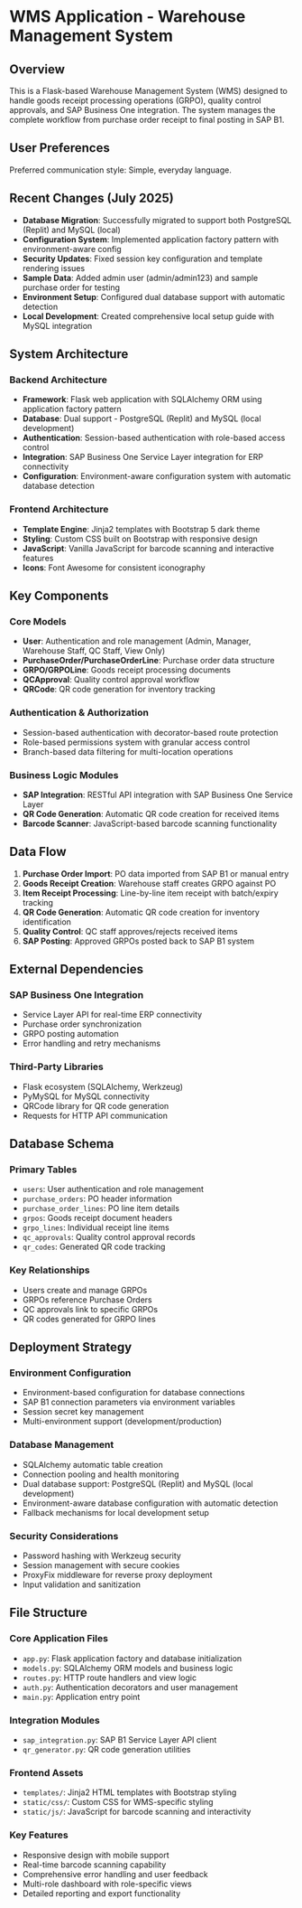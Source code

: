 # WMS Application - Warehouse Management System

## Overview

This is a Flask-based Warehouse Management System (WMS) designed to handle goods receipt processing operations (GRPO), quality control approvals, and SAP Business One integration. The system manages the complete workflow from purchase order receipt to final posting in SAP B1.

## User Preferences

Preferred communication style: Simple, everyday language.

## Recent Changes (July 2025)

- **Database Migration**: Successfully migrated to support both PostgreSQL (Replit) and MySQL (local)
- **Configuration System**: Implemented application factory pattern with environment-aware config
- **Security Updates**: Fixed session key configuration and template rendering issues  
- **Sample Data**: Added admin user (admin/admin123) and sample purchase order for testing
- **Environment Setup**: Configured dual database support with automatic detection
- **Local Development**: Created comprehensive local setup guide with MySQL integration

## System Architecture

### Backend Architecture
- **Framework**: Flask web application with SQLAlchemy ORM using application factory pattern
- **Database**: Dual support - PostgreSQL (Replit) and MySQL (local development)
- **Authentication**: Session-based authentication with role-based access control
- **Integration**: SAP Business One Service Layer integration for ERP connectivity
- **Configuration**: Environment-aware configuration system with automatic database detection

### Frontend Architecture
- **Template Engine**: Jinja2 templates with Bootstrap 5 dark theme
- **Styling**: Custom CSS built on Bootstrap with responsive design
- **JavaScript**: Vanilla JavaScript for barcode scanning and interactive features
- **Icons**: Font Awesome for consistent iconography

## Key Components

### Core Models
- **User**: Authentication and role management (Admin, Manager, Warehouse Staff, QC Staff, View Only)
- **PurchaseOrder/PurchaseOrderLine**: Purchase order data structure
- **GRPO/GRPOLine**: Goods receipt processing documents
- **QCApproval**: Quality control approval workflow
- **QRCode**: QR code generation for inventory tracking

### Authentication & Authorization
- Session-based authentication with decorator-based route protection
- Role-based permissions system with granular access control
- Branch-based data filtering for multi-location operations

### Business Logic Modules
- **SAP Integration**: RESTful API integration with SAP Business One Service Layer
- **QR Code Generation**: Automatic QR code creation for received items
- **Barcode Scanner**: JavaScript-based barcode scanning functionality

## Data Flow

1. **Purchase Order Import**: PO data imported from SAP B1 or manual entry
2. **Goods Receipt Creation**: Warehouse staff creates GRPO against PO
3. **Item Receipt Processing**: Line-by-line item receipt with batch/expiry tracking
4. **QR Code Generation**: Automatic QR code creation for inventory identification
5. **Quality Control**: QC staff approves/rejects received items
6. **SAP Posting**: Approved GRPOs posted back to SAP B1 system

## External Dependencies

### SAP Business One Integration
- Service Layer API for real-time ERP connectivity
- Purchase order synchronization
- GRPO posting automation
- Error handling and retry mechanisms

### Third-Party Libraries
- Flask ecosystem (SQLAlchemy, Werkzeug)
- PyMySQL for MySQL connectivity
- QRCode library for QR code generation
- Requests for HTTP API communication

## Database Schema

### Primary Tables
- `users`: User authentication and role management
- `purchase_orders`: PO header information
- `purchase_order_lines`: PO line item details
- `grpos`: Goods receipt document headers
- `grpo_lines`: Individual receipt line items
- `qc_approvals`: Quality control approval records
- `qr_codes`: Generated QR code tracking

### Key Relationships
- Users create and manage GRPOs
- GRPOs reference Purchase Orders
- QC approvals link to specific GRPOs
- QR codes generated for GRPO lines

## Deployment Strategy

### Environment Configuration
- Environment-based configuration for database connections
- SAP B1 connection parameters via environment variables
- Session secret key management
- Multi-environment support (development/production)

### Database Management
- SQLAlchemy automatic table creation
- Connection pooling and health monitoring
- Dual database support: PostgreSQL (Replit) and MySQL (local development)
- Environment-aware database configuration with automatic detection
- Fallback mechanisms for local development setup

### Security Considerations
- Password hashing with Werkzeug security
- Session management with secure cookies
- ProxyFix middleware for reverse proxy deployment
- Input validation and sanitization

## File Structure

### Core Application Files
- `app.py`: Flask application factory and database initialization
- `models.py`: SQLAlchemy ORM models and business logic
- `routes.py`: HTTP route handlers and view logic
- `auth.py`: Authentication decorators and user management
- `main.py`: Application entry point

### Integration Modules
- `sap_integration.py`: SAP B1 Service Layer API client
- `qr_generator.py`: QR code generation utilities

### Frontend Assets
- `templates/`: Jinja2 HTML templates with Bootstrap styling
- `static/css/`: Custom CSS for WMS-specific styling
- `static/js/`: JavaScript for barcode scanning and interactivity

### Key Features
- Responsive design with mobile support
- Real-time barcode scanning capability
- Comprehensive error handling and user feedback
- Multi-role dashboard with role-specific views
- Detailed reporting and export functionality